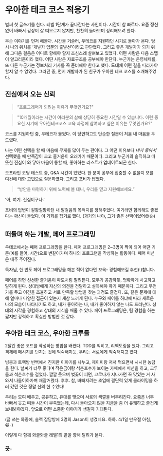 # 우아한 테크 코스 적응기

벌써 첫 글쓰기를 한다. 레벨 1단계가 끝나간다는 사인이다. 시간이 참 빠르다. 요즘 정신없이 바빠서 감상이 잘 떠오르지 않지만, 찬찬히 돌아보며 정리해보려 한다.

무슨 이야기를 먼저 해볼까. 시간을 거슬러, 우테코를 지원하던 시기로 돌아가 본다. 당시 나의 위치를 ‘개발자 입문의 출발선’이라고 판단했다. 그리고 좋은 개발자가 되기 위해 그다음 걸음은 어디로 향해야 할지 조심스레 살펴보고 있었다. 어떤 사람은 다음 스텝이 알고리즘이라 했다. 어떤 사람은 자료구조를 공부해야 한단다. 누군가는 운영체제를, 또 다른 누군가는 정보처리 기사를 꼭 준비해야 한다고 했다. 도대체 어떤 길을 따라가야 할지 알 수 없었다. 그러던 중, 먼저 개발자가 된 친구가 우아한 테크 코스를 소개해주었다.



## 진심에서 오는 신뢰

> “프로그래머가 되려는 이유가 무엇인가요?"

> "10개월이라는 시간이 여러분의 삶에 상당히 중요한 시간일 수 있습니다. 이런 중요한 시기에 우아한테크코스 교육 과정에 참여하고 싶은 이유는 무엇인가요?"

코스를 지원하던 중, 우테코가 물었다. 이 당연하고도 단순한 질문이 처음 내 마음을 두드렸다. 

나는 어떤 선택을 할 때 마음에 무게를 많이 두는 편이다. 그 어떤 이유보다 *내가 좋아서*  선택했을 때 만족감이 크고 즐거움이 오래가기 때문이다. 그리고 누군가의 솔직하고 따뜻한 진심이 와 닿아 마음이 통할 때, 좋아하는 리스트가 업데이트되곤 한다.

오프라인 코딩 테스트 중, Q&A 시간이 있었다. 한 분이 공부에 집중할 수 없을지 모를 여건에 대한 고민으로 질문하였다. 그리고 포비가 답했다.

> “방안을 마련하기 위해 노력해 볼 테니, 우리를 믿고 지원해보세요.”

'아, 여기. 진심이구나.'

포비의 답변이 갈팡질팡하던 내 발걸음의 목적지를 정해주었다. 여기라면 함께해도 좋겠다는 확신이 들었다. 이 기회를 잡기로 했다. (과거의 나야, 그거 좋은 선택이었어😊👍)


## 떠들며 하는 개발, 페어 프로그래밍

우테코에서는 페어 프로그래밍을 한다. 페어 프로그래밍은 2~3명이 짝이 되어 어떤 기준(예를 들어, 시간)으로 번갈아가며 하나의 프로그램을 작성하는 활동이다. 페어 미션은 매주 주어진다.

독자님, 한 번도 페어 프로그래밍을 해본 적이 없다면 꼬옥- 경험해보길 추천(!)합니다.

페어를 하면 신선한 즐거움이 파도처럼 밀려든다. 모두가 공감하듯, 명확하게 사고하고 말하게 된다. 상대방에게 자신의 의견을 전달하고 설득해야 하기 때문이다. 그리고 무언가를 두고 이견을 조율하고 서로 만족할 방법을 찾는 과정도 즐겁다. 또, 같은 문제에 대해 얼마나 다양한 접근이 있는지 새삼 느끼게 된다. 누구와 페어를 하냐에 따라 새로운 나의 모습이 나타나기도 하고, 내가 좋아하는 나, 내가 좋아하지 않는 나도 드러난다. 상대의 시각을 경험하고 상대의 지식을 배울 수 있다. 페어 프로그래밍은, 팀 경험을 하는 짧지만 강력하고 확실한 방법인 것 같다.


## 우아한 테크 코스, 우아한 크루들

2달간 좋은 코드를 작성하는 방법을 배웠다. TDD를 익히고, 리팩토링을 했다. 그리고 객체에 메시지를 던지는 것에 익숙해지듯, 우리는 서로에게 익숙해지고 있다.

빙봉과 트랙방 빈백에서 진지한 이야기를 나누고, 제이미랑 저녁 먹으면서 시시한 농담을 한다. 날씨가 너무 좋다며 작은곰이랑 석촌호수가 보이는 카페에서 미션을 하고, 크루들과 석촌호수를 걸었다. 깔깔 웃으며 벚꽃이 피면, 코로나가 지나가면 꼭 맛있는 거 사 와서 나들이하자며 재잘거렸다. 후후. 참, 바빠지려는 초입에 결단력 있게 클라이밍을 하러 갔던 것은 정말 신의 한 수였다!

우리는 모여 배우고, 공유하고, 유대를 맺으며 서로의 색깔을 버무려간다. 요즘은 너무 바빠서 웃고 떠들 시간이 부족했는데, 다시 돌아오지 않을 지금을 좀 더 유쾌하고 즐겁게 보내봐야겠다. 앞으로 어떤 소중한 이야기가 생길지 기대된다.

(글 쓰는 와중에, 슬랙 잡담방에 3명의 Jason이 생겼네요. 하하. 4/1일 만우절 아침, 😁-)

이렇게 다 함께 와글와글 레벨1의 끝을 향해 달려가 본다.


### 끗-
